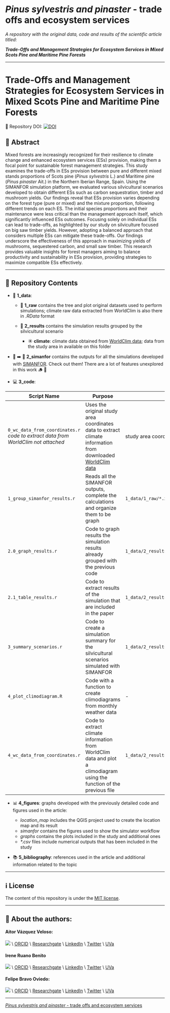 # *Pinus sylvestris and pinaster* - trade offs and ecosystem services 

*A repository with the original data, code and results of the scientific article titled:*

***Trade-Offs and Management Strategies for Ecosystem Services in Mixed Scots Pine and Maritime Pine Forests***

---

# Trade-Offs and Management Strategies for Ecosystem Services in Mixed Scots Pine and Maritime Pine Forests

:open_file_folder: Repository DOI: [![DOI](https://zenodo.org/badge/DOI/10.5281/zenodo.12584398.svg)](https://doi.org/10.5281/zenodo.12584398)

<!-- 
:bulb: Have a look at the original poster [here](http://dx.doi.org/10.13140/RG.2.2.27865.94564).

:bookmark: Poster DOI: http://dx.doi.org/10.13140/RG.2.2.27865.94564

:open_file_folder: Repository DOI: [![DOI](https://zenodo.org/badge/DOI/10.5281/zenodo.10993345.svg)](https://doi.org/10.5281/zenodo.10993345)

--- 

-->

## :book: Abstract

Mixed forests are increasingly recognized for their resilience to climate change and enhanced ecosystem services (ESs) provision, making them a focal point for sustainable forest management strategies. This study examines the trade-offs in ESs provision between pure and different mixed stands proportions of Scots pine (*Pinus sylvestris* L.) and Maritime pine (*Pinus pinaster* Ait.) in the Northern Iberian Range, Spain. Using the SIMANFOR simulation platform, we evaluated various silvicultural scenarios developed to obtain different ESs such as carbon sequestration, timber and mushroom yields. Our findings reveal that ESs provision varies depending on the forest type (pure or mixed) and the mixture proportion, following different trends on each ES. The initial species proportions and their maintenance were less critical than the management approach itself, which significantly influenced ESs outcomes. Focusing solely on individual ESs can lead to trade-offs, as highlighted by our study on silviculture focused on big saw timber yields. However, adopting a balanced approach that considers multiple ESs can mitigate these trade-offs. Our findings underscore the effectiveness of this approach in maximizing yields of mushrooms, sequestered carbon, and small saw timber. This research provides valuable insights for forest managers aiming to balance productivity and sustainability in ESs provision, providing strategies to maximize compatible ESs effectively.

---

## :file_folder: Repository Contents

- :floppy_disk: **1_data**:
    
    - :evergreen_tree: **1_raw** contains the tree and plot original datasets used to perform simulations; climate raw data extracted from WorldClim is also there in *.RData* format

    - :evergreen_tree: **2_results** contains the simulation results grouped by the silvicultural scenario
    
      - :sunny: **climate**: climate data obtained from [WorldClim data](https://www.worldclim.org/data/index.html); data from the study area in available on this folder
        


- :seedling: :arrow_right: :deciduous_tree: **2_simanfor** contains the outputs for all the simulations developed with [SIMANFOR](www.simanfor.es). Check out them! There are a lot of features unexplored in this work :wood: :maple_leaf:

- :computer: **3_code**:


| Script Name     | Purpose                  | Input                    | Output                   |
|-----------------|-----------------------|--------------------------|--------------------------|
| `0_wc_data_from_coordinates.r` *code to extract data from WorldClim not attached*| Uses the original study area coordinates data to extract climate information from downloaded [WorldClim data](https://www.worldclim.org/data/index.html) | study area coordinates | `1_data/1_raw/plot_climate_data_all.RData`
| `1_group_simanfor_results.r` | Reads all the SIMANFOR outputs, complete the calculations and organize them to be graph | `1_data/1_raw/*.xlsx` | `1_data/2_results/*.RData` |
| `2.0_graph_results.r` | Code to graph results the simulation results already grouped with the previous code | `1_data/2_results/*.RData` | `4_figures/bar_graphs/mixtures-free_maintain` |
| `2.1_table_results.r` | Code to extract results of the simulation that are included in the paper | `1_data/2_results/*.RData` | `4_figures/production_results.csv` and `4_figures/production_results-sup_material.csv` |
| `3_summary_scenarios.r` | Code to create a simulation summary for the silvicultural scenarios simulated with SIMANFOR | `1_data/2_results/simulation_results.RData` | `4_figures/summary_scenarios.csv` |
| `4_plot_climodiagram.R` | Code with a function to create climodiagrams from monthly weather data | - | -
| `4_wc_data_from_coordinates.r` | Code to extract climate information from WorldClim data and plot a climodiagram using the function of the previous file | `1_data/2_results/climate/*` | `4_figures/location_map/climodiagram/climodiagram_walter_lieth.png` |

- :bar_chart: **4_figures**: graphs developed with the previously detailed code and figures used in the article:

    - *location_map* includes the QGIS project used to create the location map and its result
    - *simanfor* contains the figures used to show the simulator workflow
    - *graphs* contains the plots included in the study and additional ones
    - *\*.csv* files include numerical outputs that has been included in the study

- :books: **5_bibliography**: references used in the article and additional information related to the topic

---

## :information_source: License

The content of this repository is under the [MIT license](./LICENSE).

---

## :link: About the authors:

#### Aitor Vázquez Veloso:

[![](https://github.com/aitorvv.png?size=50)](https://github.com/aitorvv) \\
[ORCID](https://orcid.org/0000-0003-0227-506X) \\
[Researchgate](https://www.researchgate.net/profile/Aitor_Vazquez_Veloso) \\
[LinkedIn](https://www.linkedin.com/in/aitorvazquezveloso/) \\
[Twitter](https://twitter.com/aitorvv) \\
[UVa](https://portaldelaciencia.uva.es/investigadores/178830/detalle)

#### Irene Ruano Benito

[![](https://github.com/ireneruano.png?size=50)](https://github.com/ireneruano) \\
[ORCID](https://orcid.org/0000-0003-4059-1928) \\
[Researchgate](https://www.researchgate.net/profile/Irene-Ruano) \\
[LinkedIn](https://www.linkedin.com/in/ireneruano) \\
[Twitter](https://x.com/iruanopalencia) \\
[UVa](https://portaldelaciencia.uva.es/investigadores/181463/detalle)

#### Felipe Bravo Oviedo:

[![](https://github.com/Felipe-Bravo.png?size=50)](https://github.com/Felipe-Bravo) \\
[ORCID](https://orcid.org/0000-0001-7348-6695) \\
[Researchgate](https://www.researchgate.net/profile/Felipe-Bravo-11) \\
[LinkedIn](https://www.linkedin.com/in/felipebravooviedo) \\
[Twitter](https://twitter.com/fbravo_SFM) \\
[UVa](https://portaldelaciencia.uva.es/investigadores/181874/detalle)

---

[*Pinus sylvestris and pinaster* - trade offs and ecosystem services 
](https://github.com/aitorvv/Pinus_sylvestris_and_pinaster-trade_offs_and_ecosystem_services) 